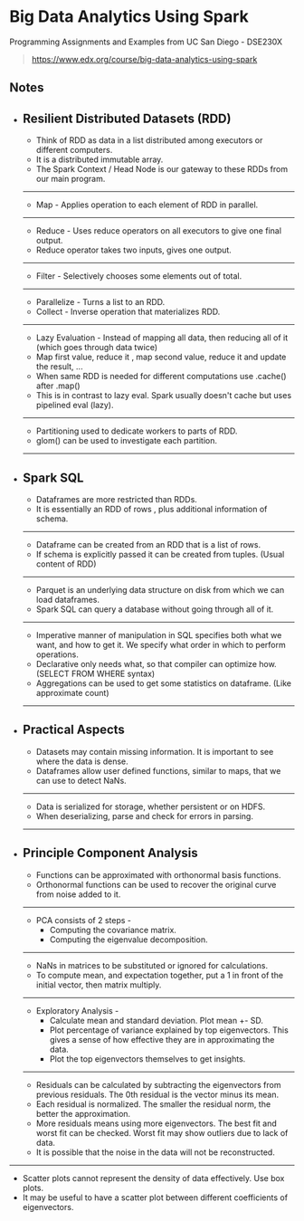 # Big Data Analytics Using Spark

Programming Assignments and Examples from UC San Diego - DSE230X
>https://www.edx.org/course/big-data-analytics-using-spark

## Notes

* ## Resilient Distributed Datasets (RDD)
   * Think of RDD as data in a list distributed among executors or different computers.
   * It is a distributed immutable array.
   * The Spark Context / Head Node is our gateway to these RDDs from our main program.
   ---
   * Map - Applies operation to each element of RDD in parallel.
   ---
   * Reduce - Uses reduce operators on all executors to give one final output.
   * Reduce operator takes two inputs, gives one output.
   ---
   * Filter - Selectively chooses some elements out of total.
   ---
   * Parallelize - Turns a list to an RDD.
   * Collect - Inverse operation that materializes RDD.
   ---
   * Lazy Evaluation - Instead of mapping all data, then reducing all of it (which goes through data twice)
   * Map first value, reduce it , map second value, reduce it and update the result, ...
   * When same RDD is needed for different computations use .cache() after .map()
   * This is in contrast to lazy eval. Spark usually doesn't cache but uses pipelined eval (lazy).
   ---
   * Partitioning used to dedicate workers to parts of RDD.
   * glom() can be used to investigate each partition.
   ---
   
* ## Spark SQL
   * Dataframes are more restricted than RDDs.
   * It is essentially an RDD of rows , plus additional information of schema.
   ---
   * Dataframe can be created from an RDD that is a list of rows.
   * If schema is explicitly passed it can be created from tuples. (Usual content of RDD)
   ---
   * Parquet is an underlying data structure on disk from which we can load dataframes.
   * Spark SQL can query a database without going through all of it.
   ---
   * Imperative manner of manipulation in SQL specifies both what we want, and how to get it. We specify what order in which to perform      operations. 
   * Declarative only needs what, so that compiler can optimize how. (SELECT FROM WHERE syntax)
   * Aggregations can be used to get some statistics on dataframe. (Like approximate count)
   ---
   
 * ## Practical Aspects
   * Datasets may contain missing information. It is important to see where the data is dense.
   * Dataframes allow user defined functions, similar to maps, that we can use to detect NaNs.
   ---
   * Data is serialized for storage, whether persistent or on HDFS.
   * When deserializing, parse and check for errors in parsing.
   ---
   
 * ## Principle Component Analysis
   * Functions can be approximated with orthonormal basis functions.
   * Orthonormal functions can be used to recover the original curve from noise added to it.
   ---
   * PCA consists of 2 steps -
     * Computing the covariance matrix.
     * Computing the eigenvalue decomposition.
   ---
   * NaNs in matrices to be substituted or ignored for calculations.
   * To compute mean, and expectation together, put a 1 in front of the initial vector, then matrix multiply.
   ---
   * Exploratory Analysis -
     * Calculate mean and standard deviation. Plot mean +- SD.
     * Plot percentage of variance explained by top eigenvectors. This gives a sense of how effective they are in approximating the            data.
     * Plot the top eigenvectors themselves to get insights.
   ---
   * Residuals can be calculated by subtracting the eigenvectors from previous residuals. The 0th residual is the vector minus its mean.
   * Each residual is normalized. The smaller the residual norm, the better the approximation.
   * More residuals means using more eigenvectors. The best fit and worst fit can be checked. Worst fit may show outliers due to lack of      data.
   * It is possible that the noise in the data will not be reconstructed.
  ---
  *  Scatter plots cannot represent the density of data effectively. Use box plots.
  *  It may be useful to have a scatter plot between different coefficients of eigenvectors.
    






   
   
   
